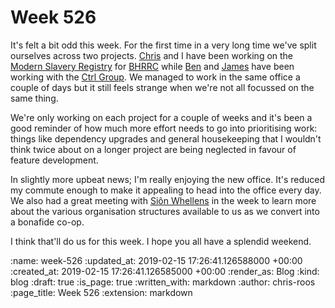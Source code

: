 Week 526
========

It's felt a bit odd this week. For the first time in a very long time we've split ourselves across two projects. [Chris][chris-lowis] and I have been working on the [Modern Slavery Registry][modern-slavery-registry] for [BHRRC][bhrrc] while [Ben][ben-griffiths] and [James][james-mead] have been working with the [Ctrl Group][ctrl-group]. We managed to work in the same office a couple of days but it still feels strange when we're not all focussed on the same thing.

We're only working on each project for a couple of weeks and it's been a good reminder of how much more effort needs to go into prioritising work: things like dependency upgrades and general housekeeping that I wouldn't think twice about on a longer project are being neglected in favour of feature development.

In slightly more upbeat news; I'm really enjoying the new office. It's reduced my commute enough to make it appealing to head into the office every day. We also had a great meeting with [Siôn Whellens][sion-whellens] in the week to learn more about the various organisation structures available to us as we convert into a bonafide co-op.

I think that'll do us for this week. I hope you all have a splendid weekend.

[ben-griffiths]: /ben-griffiths
[bhrrc]: https://www.business-humanrights.org/
[chris-lowis]: /chris-lowis
[ctrl-group]: https://www.ctrl-group.com/
[james-mead]: /james-mead
[modern-slavery-registry]: https://www.modernslaveryregistry.org/
[sion-whellens]: https://twitter.com/scumboni

:name: week-526
:updated_at: 2019-02-15 17:26:41.126588000 +00:00
:created_at: 2019-02-15 17:26:41.126585000 +00:00
:render_as: Blog
:kind: blog
:draft: true
:is_page: true
:written_with: markdown
:author: chris-roos
:page_title: Week 526
:extension: markdown
